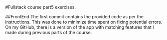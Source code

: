 #Fullstack course part5 exercises.

##FrontEnd
The first commit contains the provided code as per the instructions. This was done to minimize time spent on fixing potential errors.
On my GitHub, there is a version of the app with matching features that I made during previous parts of the course.

